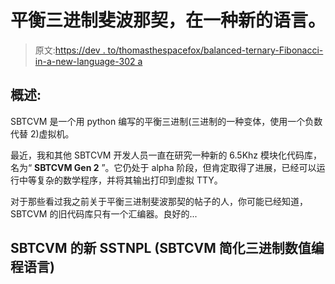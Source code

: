 # 平衡三进制斐波那契，在一种新的语言。

> 原文:[https://dev . to/thomasthespacefox/balanced-ternary-Fibonacci-in-a-new-language-302 a](https://dev.to/thomasthespacefox/balanced-ternary-fibonacci-in-a-new-language-302a)

## [](#overview)概述:

SBTCVM 是一个用 python 编写的平衡三进制(三进制的一种变体，使用一个负数代替 2)虚拟机。

最近，我和其他 SBTCVM 开发人员一直在研究一种新的 6.5Khz 模块化代码库，名为“ **SBTCVM Gen 2** ”。它仍处于 alpha 阶段，但肯定取得了进展，已经可以运行中等复杂的数学程序，并将其输出打印到虚拟 TTY。

对于那些看过我之前关于平衡三进制斐波那契的帖子的人，你可能已经知道，SBTCVM 的旧代码库只有一个汇编器。良好的...

## [](#sbtcvms-new-sstnpl-sbtcvm-simplified-ternary-numeric-programming-language)SBTCVM 的新 SSTNPL (SBTCVM 简化三进制数值编程语言)